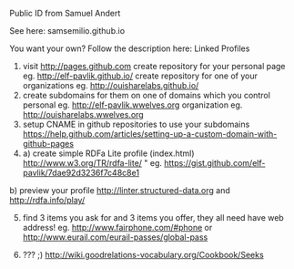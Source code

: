 Public ID from Samuel Andert

See here: samsemilio.github.io


You want your own? Follow the description here:
Linked Profiles

1. visit http://pages.github.com
create repository for your personal page eg. http://elf-pavlik.github.io/
create repository for one of your organizations eg. http://ouisharelabs.github.io/
2. create subdomains for them on one of domains which you control
personal eg.  http://elf-pavlik.wwelves.org
organization eg. http://ouisharelabs.wwelves.org
3. setup CNAME in github repositories to use your subdomains https://help.github.com/articles/setting-up-a-custom-domain-with-github-pages
4. a) create simple RDFa Lite profile (index.html) http://www.w3.org/TR/rdfa-lite/ " eg. https://gist.github.com/elf-pavlik/7dae92d3236f7c48c8e1

b) preview your profile
http://linter.structured-data.org and http://rdfa.info/play/

5. find 3 items you ask for and 3 items you offer, they all need have web address! eg. http://www.fairphone.com/#phone or 
http://www.eurail.com/eurail-passes/global-pass

6. ??? ;) http://wiki.goodrelations-vocabulary.org/Cookbook/Seeks


